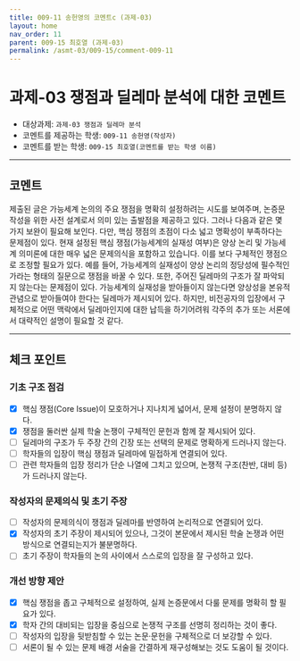 ```yaml
---
title: 009-11 송헌영의 코멘트c (과제-03) 
layout: home
nav_order: 11
parent: 009-15 최호열 (과제-03)
permalink: /asmt-03/009-15/comment-009-11
---
```


# 과제-03 쟁점과 딜레마 분석에 대한 코멘트

- 대상과제: `과제-03 쟁점과 딜레마 분석`
- 코멘트를 제공하는 학생: `009-11 송헌영(작성자)` 
- 코멘트를 받는 학생: `009-15 최호열(코멘트를 받는 학생 이름)` 

---

## 코멘트

제출된 글은 가능세계 논의의 주요 쟁점을 명확히 설정하려는 시도를 보여주며, 논증문 작성을 위한 사전 설계로서 의미 있는 출발점을 제공하고 있다. 그러나 다음과 같은 몇 가지 보완이 필요해 보인다. 다만, 핵심 쟁점의 초점이 다소 넓고 명확성이 부족하다는 문제점이 있다. 
현재 설정된 핵심 쟁점(가능세계의 실재성 여부)은 양상 논리 및 가능세계 의미론에 대한 매우 넓은 문제의식을 포함하고 있습니다. 이를 보다 구체적인 쟁점으로 조정할 필요가 있다. 예를 들어, 가능세계의 실재성이 양상 논리의 정당성에 필수적인가라는 형태의 질문으로 쟁점을 바꿀 수 있다. 또한, 주어진 딜레마의 구조가 잘 파악되지 않는다는 문제점이 있다. 가능세계의 실재성을 받아들이지 않는다면 양상성을 본유적 관념으로 받아들여야 한다는 딜레마가 제시되어 있다. 하지만, 비전공자의 입장에서 구체적으로 어떤 맥락에서 딜레마인지에 대한 납득을 하기어려워 각주의 추가 또는 서론에서 대략적인 설명이 필요할 것 같다.

---

## 체크 포인트

### **기초 구조 점검**
- [x] 핵심 쟁점(Core Issue)이 모호하거나 지나치게 넓어서, 문제 설정이 분명하지 않다.
- [x] 쟁점을 둘러싼 실제 학술 논쟁이 구체적인 문헌과 함께 잘 제시되어 있다.
- [ ] 딜레마의 구조가 두 주장 간의 긴장 또는 선택의 문제로 명확하게 드러나지 않는다.
- [ ] 학자들의 입장이 핵심 쟁점과 딜레마에 밀접하게 연결되어 있다.
- [ ] 관련 학자들의 입장 정리가 단순 나열에 그치고 있으며, 논쟁적 구조(찬반, 대비 등)가 드러나지 않는다.

### **작성자의 문제의식 및 초기 주장**
- [ ] 작성자의 문제의식이 쟁점과 딜레마를 반영하여 논리적으로 연결되어 있다.
- [x] 작성자의 초기 주장이 제시되어 있으나, 그것이 본문에서 제시된 학술 논쟁과 어떤 방식으로 연결되는지가 불분명하다.
- [ ] 초기 주장이 학자들의 논의 사이에서 스스로의 입장을 잘 구성하고 있다.

### **개선 방향 제안**
- [x] 핵심 쟁점을 좁고 구체적으로 설정하여, 실제 논증문에서 다룰 문제를 명확히 할 필요가 있다.
- [x] 학자 간의 대비되는 입장을 중심으로 논쟁적 구조를 선명히 정리하는 것이 좋다.
- [ ] 작성자의 입장을 뒷받침할 수 있는 논문·문헌을 구체적으로 더 보강할 수 있다.
- [ ] 서론이 될 수 있는 문제 배경 서술을 간결하게 재구성해보는 것도 도움이 될 것이다.
